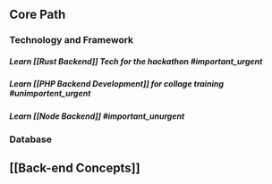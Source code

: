 ## **Core Path**

### Technology and Framework

##### Learn [[Rust Backend]] Tech for the hackathon #important_urgent

##### Learn [[PHP Backend Development]] for collage training #unimportent_urgent

##### Learn [[Node Backend]] #important_unurgent 

### Database
## **[[Back-end Concepts]]**